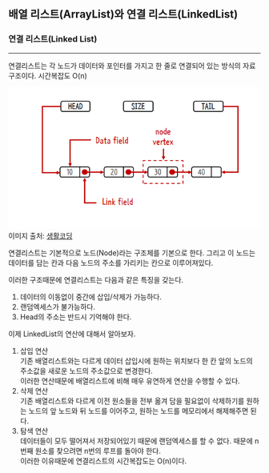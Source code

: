 ## 배열 리스트(ArrayList)와 연결 리스트(LinkedList)

### 연결 리스트(Linked List)

---

연결리스트는 각 노드가 데이터와 포인터를 가지고 한 줄로 연결되어 있는 방식의 자료구조이다. 시간복잡도 O(n)

![img_3.png](img/img_3.png)
이미지 출처: [생활코딩](https://opentutorials.org/module/1335/8857)


연결리스트는 기본적으로 노드(Node)라는 구조체를 기본으로 한다. 그리고 이 노드는 데이터를 담는 칸과 다음 노드의 주소를 가리키는 칸으로 이루어져있다.

이러한 구조때문에 연결리스트는 다음과 같은 특징을 갖는다.

1. 데이터의 이동없이 중간에 삽입/삭제가 가능하다. <br/>
2. 랜덤엑세스가 불가능하다.
3. Head의 주소는 반드시 기억해야 한다.

이제 LinkedList의 연산에 대해서 알아보자.
1. 삽입 연산<br/>
기존 배열리스트와는 다르게 데이터 삽입시에 원하는 위치보다 한 칸 앞의 노드의 주소값을 새로운 노드의 주소값으로 변경한다. <br/>
이러한 연산때문에 배열리스트에 비해 매우 유연하게 연산을 수행할 수 있다.
2. 삭제 연산<br/>
기존 배열리스트와 다르게 이전 원소들을 전부 옮겨 담을 필요없이 삭제하기를 원하는 노드의 앞 노드와 뒤 노드를 이어주고, 원하는 노드를 메모리에서 해제해주면 된다.
3. 탐색 연산<br/>
데이터들이 모두 떨어져서 저장되어있기 때문에 랜덤엑세스를 할 수 없다. 때문에 n번째 원소를 찾으려면 n번의 루프를 돌아야 한다. <br/>
이러한 이유때문에 연결리스트의 시간복잡도는 O(n)이다.

